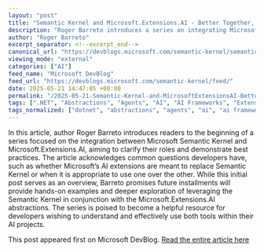 ```yaml
---
layout: "post"
title: "Semantic Kernel and Microsoft.Extensions.AI - Better Together, Part 1"
description: "Roger Barreto introduces a series on integrating Microsoft Semantic Kernel with Microsoft.Extensions.AI, clarifying their roles and upcoming detailed usage examples."
author: "Roger Barreto"
excerpt_separator: <!--excerpt_end-->
canonical_url: "https://devblogs.microsoft.com/semantic-kernel/semantic-kernel-and-microsoft-extensions-ai-better-together-part-1/"
viewing_mode: "external"
categories: ["AI"]
feed_name: "Microsoft DevBlog"
feed_url: "https://devblogs.microsoft.com/semantic-kernel/feed/"
date: 2025-05-21 14:47:05 +00:00
permalink: "/2025-05-21-Semantic-Kernel-and-MicrosoftExtensionsAI-Better-Together-Part-1.html"
tags: [".NET", "Abstractions", "Agents", "AI", "AI Frameworks", "Extensions AI", "Integration", "Microsoft.Extensions.AI", "News", "Samples", "Semantic Kernel"]
tags_normalized: ["dotnet", "abstractions", "agents", "ai", "ai frameworks", "extensions ai", "integration", "microsoftdotextensionsdotai", "news", "samples", "semantic kernel"]
---
```


In this article, author Roger Barreto introduces readers to the beginning of a series focused on the integration between Microsoft Semantic Kernel and Microsoft.Extensions.AI, aiming to clarify their roles and demonstrate best practices. <!--excerpt_end--> The article acknowledges common questions developers have, such as whether Microsoft’s AI extensions are meant to replace Semantic Kernel or when it is appropriate to use one over the other. While this initial post serves as an overview, Barreto promises future installments will provide hands-on examples and deeper exploration of leveraging the Semantic Kernel in conjunction with the Microsoft.Extensions.AI abstractions. The series is poised to become a helpful resource for developers wishing to understand and effectively use both tools within their AI projects.

This post appeared first on Microsoft DevBlog. [Read the entire article here](https://devblogs.microsoft.com/semantic-kernel/semantic-kernel-and-microsoft-extensions-ai-better-together-part-1/)
